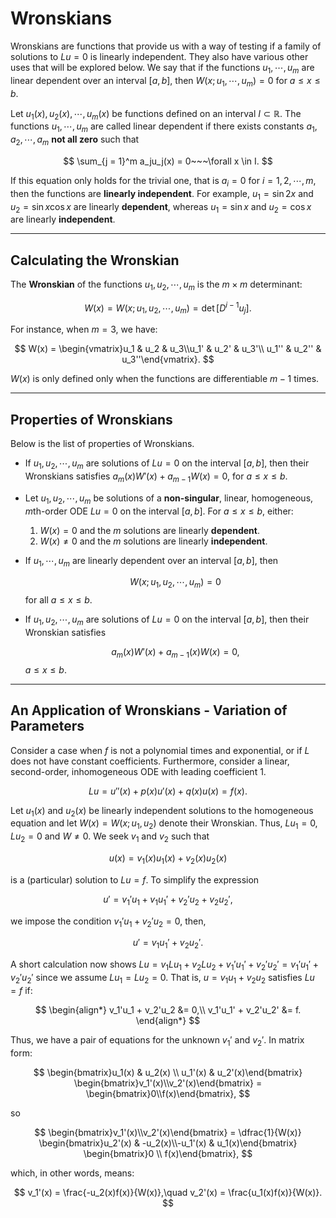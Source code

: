 # Wronskians

Wronskians are functions that provide us with a way of testing if a family of solutions to $Lu = 0$ is linearly independent. They also have various other uses that will be explored below. We say that if the functions $u_1, \cdots, u_m$ are linear dependent over an interval $[a,b],$ then $W(x; u_1, \cdots, u_m) = 0$ for $a \leq x \leq b.$

Let $u_1(x), u_2(x),\cdots,u_m(x)$ be functions defined on an interval $I \subset \mathbb{R}.$ The functions $u_1, \cdots, u_m$ are called linear dependent if there exists constants $a_1, a_2, \cdots, a_m$ **not all zero** such that

$$
    \sum_{j = 1}^m a_ju_j(x) = 0~~~\forall x \in I.
$$

If this equation only holds for the trivial one, that is $a_i=0$ for $i = 1, 2, \cdots, m,$ then the functions are **linearly independent**. For example, $u_1 = \sin 2x$ and $u_2 = \sin x \cos x$ are linearly **dependent**, whereas $u_1 = \sin x$ and $u_2 = \cos x$ are linearly **independent**.

---

## Calculating the Wronskian

The **Wronskian** of the functions $u_1, u_2, \cdots, u_m$ is the $m \times m$ determinant:

$$
    W(x) = W(x; u_1, u_2, \cdots, u_m) = \det [D^{i-1}u_j].
$$

For instance, when $m = 3,$ we have:

$$
    W(x) = \begin{vmatrix}u_1 & u_2 & u_3\\u_1' & u_2' & u_3'\\ u_1'' & u_2'' & u_3''\end{vmatrix}.
$$

$W(x)$ is only defined only when the functions are differentiable $m-1$ times.

---

## Properties of Wronskians

Below is the list of properties of Wronskians.

- If $u_1, u_2, \cdots, u_m$ are solutions of $Lu= 0$ on the interval $[a,b],$ then their Wronskians satisfies $a_m(x)W'(x) + a_{m-1}W(x) = 0,$ for $a \leq x \leq b.$

- Let $u_1, u_2, \cdots, u_m$ be solutions of a **non-singular**, linear, homogeneous, $m$th-order ODE $Lu = 0$ on the interval $[a,b].$ For $a \leq x \leq b,$ either:
    1. $W(x) = 0$ and the $m$ solutions are linearly **dependent**.
    2. $W(x) \neq 0$ and the $m$ solutions are linearly **independent**.

- If $u_1, \cdots, u_m$ are linearly dependent over an interval $[a,b],$ then

    $$
        W(x;u_1, u_2, \cdots, u_m) = 0
    $$
    for all $a \leq x \leq b.$

- If $u_1, u_2, \cdots, u_m$ are solutions of $Lu=0$ on the interval $[a,b],$ then their Wronskian satisfies

    $$
        a_m(x)W'(x) + a_{m-1}(x)W(x) = 0,
    $$
    $a \leq x \leq b.$

---

## An Application of Wronskians - Variation of Parameters

Consider a case when $f$ is not a polynomial times and exponential, or if $L$ does not have constant coefficients. Furthermore, consider a linear, second-order, inhomogeneous ODE with leading coefficient 1.

$$
    Lu = u''(x)+p(x)u'(x) + q(x)u(x) = f(x).
$$

Let $u_1(x)$ and $u_2(x)$ be linearly independent solutions to the homogeneous equation and let $W(x)=W(x;u_1,u_2)$ denote their Wronskian. Thus, $Lu_1 = 0,$ $Lu_2 = 0$ and $W \neq 0.$ We seek $v_1$ and $v_2$ such that

$$
    u(x) = v_1(x)u_1(x)+v_2(x)u_2(x)
$$

is a (particular) solution to $Lu = f$. To simplify the expression

$$
    u' = v_1'u_1 + v_1u_1' + v_2'u_2 + v_2u_2',
$$

we impose the condition $v_1'u_1 + v_2'u_2 = 0,$ then,

$$
    u' = v_1u_1' + v_2u_2'.
$$

A short calculation now shows $Lu = v_1Lu_1 + v_2Lu_2 + v_1'u_1' + v_2'u_2' = v_1'u_1' + v_2'u_2'$ since we assume $Lu_1 = Lu_2 = 0.$ That is, $u = v_1u_1 + v_2u_2$ satisfies $Lu = f$ if:

$$
    \begin{align*}
        v_1'u_1 + v_2'u_2 &= 0,\\
        v_1'u_1' + v_2'u_2' &= f.
    \end{align*}
$$

Thus, we have a pair of equations for the unknown $v_1'$ and $v_2'.$ In matrix form:

$$
    \begin{bmatrix}u_1(x) & u_2(x) \\ u_1'(x) & u_2'(x)\end{bmatrix}
    \begin{bmatrix}v_1'(x)\\v_2'(x)\end{bmatrix} =
    \begin{bmatrix}0\\f(x)\end{bmatrix},
$$

so

$$
    \begin{bmatrix}v_1'(x)\\v_2'(x)\end{bmatrix} =
    \dfrac{1}{W(x)} \begin{bmatrix}u_2'(x) & -u_2(x)\\-u_1'(x) & u_1(x)\end{bmatrix}
    \begin{bmatrix}0 \\ f(x)\end{bmatrix},
$$

which, in other words, means:

$$
    v_1'(x) = \frac{-u_2(x)f(x)}{W(x)},\quad v_2'(x) = \frac{u_1(x)f(x)}{W(x)}.
$$

